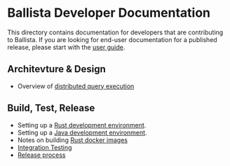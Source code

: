# Ballista Developer Documentation

This directory contains documentation for developers that are contributing to Ballista. If you are looking for 
end-user documentation for a published release, please start with the [user guide](https://ballistacompute.org/docs/).

## Architevture & Design

- Overview of [distributed query execution](query-execution.md)

## Build, Test, Release

- Setting up a [Rust development environment](dev-env-rust.md).
- Setting up a [Java development environment](dev-env-jvm.md).
- Notes on building [Rust docker images](rust-docker.md)  
- [Integration Testing](integration-testing.md)
- [Release process](release-process.md)

